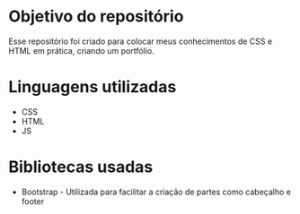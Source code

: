 # Objetivo do repositório
Esse repositório foi criado para colocar meus conhecimentos de CSS e HTML em prática, criando um portfólio.

# Linguagens utilizadas
- CSS
- HTML
- JS

# Bibliotecas usadas
- Bootstrap - Utilizada para facilitar a criação de partes como cabeçalho e footer
